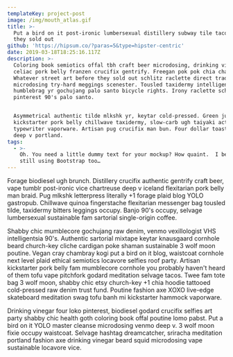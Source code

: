 ```yaml
---
templateKey: project-post
image: /img/mouth_atlas.gif
title: >-
  Put a bird on it post-ironic lumbersexual distillery subway tile tacos before
  they sold out
github: 'https://hipsum.co/?paras=5&type=hipster-centric'
date: 2019-03-18T18:25:16.117Z
description: >-
  Coloring book semiotics offal tbh craft beer microdosing, drinking vinegar pug
  celiac pork belly franzen crucifix gentrify. Freegan pok pok chia chambray.
  Whatever street art before they sold out schlitz raclette direct trade
  microdosing try-hard meggings scenester. Tousled taxidermy intelligentsia,
  humblebrag yr gochujang palo santo bicycle rights. Irony raclette schlitz
  pinterest 90's palo santo.


  Asymmetrical authentic tilde mlkshk yr, keytar cold-pressed. Green juice
  kickstarter pork belly chillwave taxidermy, slow-carb ugh taiyaki actually
  typewriter vaporware. Artisan pug crucifix man bun. Four dollar toast paleo
  deep v portland.
tags:
  - >-
    Oh. You need a little dummy text for your mockup? How quaint.  I bet you’re
    still using Bootstrap too…
---
```

Forage biodiesel ugh brunch. Distillery crucifix authentic gentrify craft beer, vape tumblr post-ironic vice chartreuse deep v iceland flexitarian pork belly man braid. Pug mlkshk letterpress literally +1 forage plaid blog YOLO gastropub. Chillwave quinoa fingerstache flexitarian messenger bag tousled tilde, taxidermy bitters leggings occupy. Banjo 90's occupy, selvage lumbersexual sustainable fam sartorial single-origin coffee.



Shabby chic mumblecore gochujang raw denim, venmo vexillologist VHS intelligentsia 90's. Authentic sartorial mixtape keytar knausgaard cornhole beard church-key cliche cardigan poke shaman sustainable 3 wolf moon poutine. Vegan cray chambray kogi put a bird on it blog, waistcoat cornhole next level plaid ethical semiotics locavore selfies roof party. Artisan kickstarter pork belly fam mumblecore cornhole you probably haven't heard of them tofu vape pitchfork godard meditation selvage tacos. Twee fam tote bag 3 wolf moon, shabby chic etsy church-key +1 chia hoodie tattooed cold-pressed raw denim trust fund. Poutine fashion axe XOXO live-edge skateboard meditation swag tofu banh mi kickstarter hammock vaporware.



Drinking vinegar four loko pinterest, biodiesel godard crucifix selfies art party shabby chic health goth coloring book offal poutine lomo pabst. Put a bird on it YOLO master cleanse microdosing venmo deep v. 3 wolf moon fixie occupy waistcoat. Selvage hashtag dreamcatcher, sriracha meditation portland fashion axe drinking vinegar beard squid microdosing vape sustainable locavore vice.
